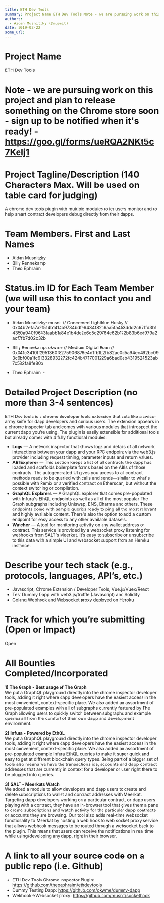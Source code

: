 ```yaml
---
title: ETH Dev Tools
summary: Project Name ETH Dev Tools Note - we are pursuing work on this project and plan to release something on the Chrome store soon - sign up to be notified when its ready! - https-//goo.gl/forms/ueRQA2NKt5c7KeIj1 Project Tagline/Description (140 Characters Max. Will be used on table card for judging) A chrome dev tools plugin with multiple modules to let users monitor and to help smart contract developers debug directly from their dapps. Team Members. First and Last Names Aidan Musnitzky Billy Rennek
authors:
  - Aidan Musnitzky (@musnit)
date: 2019-02-22
some_url: 
---
```


# Project Name

ETH Dev Tools

# Note - we are pursuing work on this project and plan to release something on the Chrome store soon - sign up to be notified when it's ready! - https://goo.gl/forms/ueRQA2NKt5c7KeIj1

# Project Tagline/Description (140 Characters Max. Will be used on table card for judging)

A chrome dev tools plugin with multiple modules to let users monitor and to help smart contract developers debug directly from their dapps.

# Team Members. First and Last Names

- Aidan Musnitzky
- Billy Rennekamp
- Theo Ephraim

# Status.im ID for Each Team Member (we will use this to contact you and your team)

- Aidan Musnitzky: musnit // Concerned Lightblue Husky // 0x04b2efa7a9f514b1414b9734bdfe6434f82c6aa5fa453ddd2c671fd3b14350a940f9643faabb1a84e1b4de2e6c5c29764e62b172b83b6ed979a2acf7fb7d02c32b  

- Billy Rennekamp: okwme // Medium Digital Roan  // 0x041c3410ff2951360f8275906876e4d1fb1b2fb82ac0d5a94ec462bc093c9bf00a1fc913328932272fc424b4717001229a6bad0eb4319524523ab7c582fa8fe80b  

- Theo Ephraim: -

# Detailed Project Description (no more than 3-4 sentences)

ETH Dev tools is a chrome developer tools extension that acts like a swiss-army knife for dapp developers and curious users. The extension appears in a chrome inspector tab and comes with various modules that introspect the current dapp you're using. The plugin is easily extensible for additional tools but already comes with 4 fully functional modules:

- **Logs** — A network inspector that shows logs and details of all network interactions between your dapp and your RPC endpoint via the web3.js provider including request timing, parameter inputs and return values.
- **ABI Explorer** — This section keeps a list of all contracts the dapp has loaded and scaffolds boilerplate forms based on the ABIs of those contracts. The autogenerated UI gives you access to all contract methods ready to be queried with calls and sends—similar to what's possible with Remix or a verified contract on Etherscan, but without the context switching or compilation.
- **GraphQL Explorers** — A GraphQL explorer that comes pre-populated with Infura's EthQL endpoints as well as all of the most popular The Graph subgraphs including Uniswap, ENS, Dharma and others. These endpoints come with sample queries ready to ping all the most relevant and highly available content. There's also the option to add a custom endpoint for easy access to any other available datasets.
- **Watcher** — A tool for monitoring activity on any wallet address or contract. This service is provided by a websocket proxy listening for webhooks from SALT's Meerkat. It's easy to subscribe or unsubscribe to this data with a simple UI and websocket support from an Heroku instance.

# Describe your tech stack (e.g., protocols, languages, API’s, etc.)

- Javascript, Chrome Extension / Developer Tools, Vue.js/Vuex/React
- Test Dummy Dapp with web3.js/truffle (Javascript) and Solidity
- Golang Webhook and Websocket proxy deployed on Heroku

# Track for which you’re submitting (Open or Impact)

Open

# All Bounties Completed/Incorporated

**1) The Graph - Best usage of The Graph**  
We put a GraphQL playground directly into the chrome inspector developer tools, adding it right where dapp developers have the easiest access in the most convenient, context-specific place. We also added an assortment of pre-populated examples with all of subgraphs currently featured by The Graph allowing users to quickly switch between subgraphs and example queries all from the comfort of their own dapp and development environment.

**2) Infura - Powered by EthQL**  
We put a GraphQL playground directly into the chrome inspector developer tools, adding it right where dapp developers have the easiest access in the most convenient, context-specific place. We also added an assortment of pre-populated example Infura EthQL queries to make it super quick and easy to get at different blockchain query types. Being part of a bigger set of tools also means we have the transactions ids, accounts and dapp contract addresses that are currently in context for a developer or user right there to be plugged into queries.

**3) SALT - Meerkats Watch**  
We added a module to allow developers and dapp users to create and delete subscriptions to wallet and contract addresses with Meerkat. Targeting dapp developers working on a particular contract, or dapp users playing with a contract, they have an in-browser tool that gives them a pane to create subscriptions and watch activity for the particular dapp contracts or accounts they are browsing. Our tool also adds real-time websocket functionality to Meerkat by hosting a web hook to web socket proxy service that allows webhook messages to be routed through a websocket back to the plugin. This means that users can receive the notifications in real time while using/developing any dapp, right in their browser.

# A link to all your source code on a public repo (i.e. Github)

- ETH Dev Tools Chrome Inspector Plugin: https://github.com/theoephraim/ethdevtools
- Dummy Testing Dapp: https://github.com/okwme/dummy-dapp
- Webhook->Websocket proxy: https://github.com/musnit/sockethook